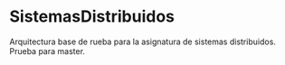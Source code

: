 # SistemasDistribuidos
Arquitectura base de rueba para la asignatura de sistemas distribuidos. Prueba para master.
